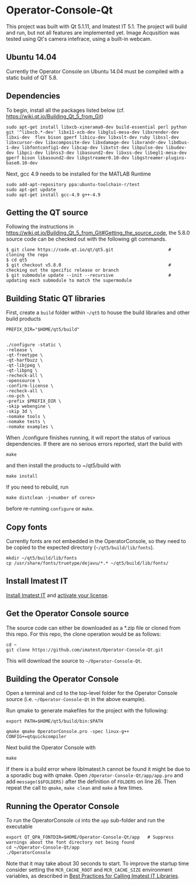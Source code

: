 # Operator-Console-Qt
This project was built with Qt 5.1.11, and Imatest IT 5.1.
The project will build and run, but not all features are implemented yet.
Image Acqusition was tested using Qt's camera intefrace, using a built-in webcam.

## Ubuntu 14.04
Currently the Operator Console on Ubuntu 14.04 must be compiled with a static build of QT 5.8.

## Dependencies
To begin, install all the packages listed below (cf. https://wiki.qt.io/Building_Qt_5_from_Git)
````
sudo apt-get install libxcb-xinerama0-dev build-essential perl python git '^libxcb.*-dev' libx11-xcb-dev libglu1-mesa-dev libxrender-dev libxi-dev  flex bison gperf libicu-dev libxslt-dev ruby libssl-dev libxcursor-dev libxcomposite-dev libxdamage-dev libxrandr-dev libdbus-1-dev libfontconfig1-dev libcap-dev libxtst-dev libpulse-dev libudev-dev libpci-dev libnss3-dev libasound2-dev libxss-dev libegl1-mesa-dev gperf bison libasound2-dev libgstreamer0.10-dev libgstreamer-plugins-base0.10-dev
````


Next, gcc 4.9 needs to be installed for the MATLAB Runtime

````
sudo add-apt-repository ppa:ubuntu-toolchain-r/test
sudo apt-get update
sudo apt-get install gcc-4.9 g++-4.9
````

## Getting the QT source
Following the instructions in https://wiki.qt.io/Building_Qt_5_from_Git#Getting_the_source_code, the 5.8.0 source code can be checked out with the following git commands.

````
$ git clone https://code.qt.io/qt/qt5.git                     # cloning the repo
$ cd qt5
$ git checkout v5.8.0                                         # checking out the specific release or branch
$ git submodule update --init --recursive                     # updating each submodule to match the supermodule
````

## Building Static QT libraries
First, create a `build` folder within `~/qt5` to house the build libraries and other build products

````
PREFIX_DIR="$HOME/qt5/build"


./configure -static \
-release \
-qt-freetype \
-qt-harfbuzz \
-qt-libjpeg \
-qt-libpng \
-recheck-all \
-opensource \
-confirm-license \
-recheck-all \
-no-pch \
-prefix $PREFIX_DIR \
-skip webengine \
-skip 3d \
-nomake tools \
-nomake tests \
-nomake examples \
````

When ./configure finishes running, it will report the status of various dependencies. If there are no serious errors reported, start the build with

````
make
````

and then install the products to ~/qt5/build with 
````
make install
````

If you need to rebuild, run 
````
make distclean -j<number of cores>
````
before re-running `configure` or `make`.

## Copy fonts
Currently fonts are not embedded in the OperatorConsole, so they need to be copied to the expected directory (`~/qt5/build/lib/fonts`).

````
mkdir ~/qt5/build/lib/fonts
cp /usr/share/fonts/truetype/dejavu/*.* ~/qt5/build/lib/fonts/

````

## Install Imatest IT
[Install Imatest IT](http://www.imatest.com/docs/installation/) and [activate your license](http://www.imatest.com/activation/).

## Get the Operator Console source
The source code can either be downloaded as a *.zip file or cloned from this repo. For this repo, the clone operation would be as follows:

````
cd ~
git clone https://github.com/imatest/Operator-Console-Qt.git
````

This will download the source to `~/Operator-Console-Qt`.

## Building the Operator Console

Open a terminal and cd to the top-level folder for the Operator Console source (i.e. `~/Operator-Console-Qt` in the above example). 

Run qmake to generate makefiles for the project with the following:
````
export PATH=$HOME/qt5/build/bin:$PATH

qmake qmake OperatorConsole.pro -spec linux-g++ CONFIG+=qtquickcompiler
````

Next build the Operator Console with 
````
make
````

If there is a build error where libImatest.h cannot be found it might be due to a sporadic bug with qmake. Open `/Operator-Console-Qt/app/app.pro` and add `message($$FOLDERS)` after the definition of `FOLDERS` on line 26. Then repeat the call to `qmake`, `make clean` and `make` a few times.

## Running the Operator Console

To run the OperatorConsole `cd` into the `app` sub-folder and run the executable

````
export QT_QPA_FONTDIR=$HOME/Operator-Console-Qt/app   # Suppress warnings about the font directory not being found
cd ~/Operator-Console-Qt/app
./OperatorConsole
````

Note that it may take about 30 seconds to start. To improve the startup time consider setting the `MCR_CACHE_ROOT` and `MCR_CACHE_SIZE` environment variables, as described in [Best Practices for Calling Imatest IT Libraries](http://www.imatest.com/2015/10/best-practices-for-calling-imatest-it-libraries/).


